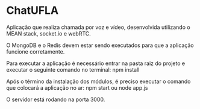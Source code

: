 # ChatUFLA
Aplicação que realiza chamada por voz e vídeo, desenvolvida utilizando o MEAN stack, socket.io e webRTC. 

O MongoDB e o Redis devem estar sendo executados para que a aplicação funcione corretamente.

Para executar a aplicação é necessário entrar na pasta raiz do projeto e executar o seguinte comando no terminal: npm install 

Após o término da instalação dos módulos, é preciso executar o comando que colocará a aplicação no ar: npm start ou node app.js 

O servidor está rodando na porta 3000.
